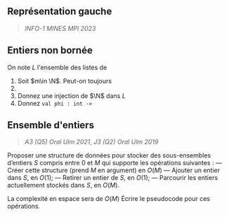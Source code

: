 ## Représentation gauche
> *INFO-1 MINES MPI 2023*

## Entiers non bornée

On note $L$ l'ensemble des listes de 

1. Soit $m\in \N$. Peut-on toujours 
2. 
3. Donnez une injection de $\N$ dans $L$
4. Donnez `val phi : int -> `
## Ensemble d'entiers
> *A3 (Q5) Oral Ulm 2021*, *J3 (Q2) Oral Ulm 2019*

Proposer une structure de données pour stocker des sous-ensembles d’entiers $S$ compris entre $0$ et $M$ qui supporte les opérations suivantes :
  — Créer cette structure (prend $M$ en argument) en $O(M)$
  — Ajouter un entier dans $S$, en $O(1)$;
  — Retirer un entier de $S$, en $O(1)$;
  — Parcourir les entiers actuellement stockés dans $S$, en $O(M)$.

La complexité en espace sera de $O(M)$
Écrire le pseudocode pour ces opérations.
<!--stackedit_data:
eyJoaXN0b3J5IjpbMTYwNDIxMzIyLDE3MzQ1MTEzODJdfQ==
-->